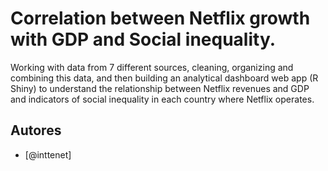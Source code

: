 # Correlation between Netflix growth with GDP and Social inequality.
Working with data from 7 different sources, cleaning, organizing and combining this data, and then building an analytical dashboard web app (R Shiny) to understand the relationship between Netflix revenues and GDP and indicators of social inequality in each country where Netflix operates.

## Autores
- [@inttenet]
